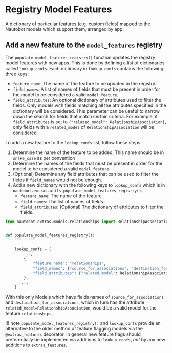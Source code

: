 # Registry Model Features

A dictionary of particular features (e.g. custom fields) mapped to the Nautobot models which support them, arranged by app.

## Add a new feature to the `model_features` registry

The `populate_model_features_registry()` function updates the registry model features with new apps. This is done by defining a list of dictionaries called `lookup_confs`. Each dictionary in `lookup_confs` contains the following three keys:

- `feature_name`: The name of the feature to be updated in the registry.
- `field_names`: A list of names of fields that must be present in order for the model to be considered a valid `model_feature`.
- `field_attributes`: An optional dictionary of attributes used to filter the fields. Only models with fields matching all the attributes specified in the dictionary will be considered. This parameter can be useful to narrow down the search for fields that match certain criteria. For example, if `field_attributes` is set to `{"related_model": RelationshipAssociation}`, only fields with a `related_model` of `RelationshipAssociation` will be considered.

To add a new feature to the `lookup_confs` list, follow these steps:

1. Determine the name of the feature to be added, This name should be in `snake_case` as per convention
2. Determine the names of the fields that must be present in order for the model to be considered a valid `model_feature`.
3. (Optional) Determine any field attributes that can be used to filter the fields if `field_names` would not be enough.
4. Add a new dictionary with the following keys to `lookup_confs` which is in  `nautobot.extras.utils.populate_model_features_registry()`:
    - `feature_name`: The name of the feature.
    - `field_names`: The list of names of fields.
    - `field_attributes`: (Optional) The dictionary of attributes to filter the fields.

```python
from nautobot.extras.models.relationships import RelationshipAssociation


def populate_model_features_registry():
    """..."""

    lookup_confs = [
        ...,
        {
            "feature_name": "relationships",
            "field_names": ["source_for_associations", "destination_for_associations"],
            "field_attributes": {"related_model": RelationshipAssociation},
        },
       ...
    ]
```

With this only Models which have fields names of `source_for_associations` and `destination_for_associations`, which in turn has the attribute `related_model=RelationshipAssociation`, would be a valid model for the feature `relationships`.

!!! note
    `populate_model_features_registry()` and `lookup_confs` provide an alternative to the older method of feature flagging models via the `@extras_features` decorator. In general new feature flags should preferentially be implemented via additions to `lookup_confs`, *not* by any new additions to `extras_features`.
